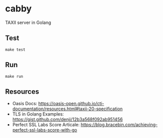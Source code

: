 # cabby
TAXII server in Golang

## Test
`make test`

## Run
`make run`

## Resources
- Oasis Docs: https://oasis-open.github.io/cti-documentation/resources.html#taxii-20-specification
- TLS in Golang Examples: https://gist.github.com/denji/12b3a568f092ab951456
- Perfect SSL Labs Score Articale: https://blog.bracebin.com/achieving-perfect-ssl-labs-score-with-go
